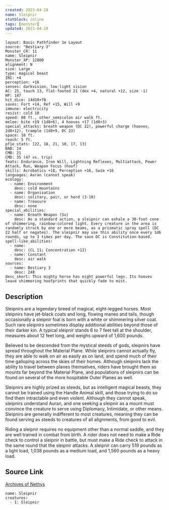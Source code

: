 ```yaml
---
created: 2023-04-28
name: Sleipnir
statblock: inline
tags: [monster]
updated: 2023-04-28
---
```

```statblock
layout: Basic Pathfinder 1e Layout
source: "Bestiary 3"
Monster_CR: 11
name: Sleipnir
Monster_XP: 12800
alignment: N
size: Large
type: magical beast
INI: +4
perception: +16
senses: darkvision, low-light vision
AC: 25, touch 13, flat-footed 21 (dex +4, natural +12, size -1)
HP: 147
hit_dice: 14d10+70
saves: Fort +14, Ref +15, Will +9
immune: electricity
resist: cold 10
speed: 80 ft., other_semicolon air walk ft.
melee: bite +19 (1d8+6), 4 hooves +17 (1d8+3)
special_attacks: breath weapon (DC 22), powerful charge (hooves, 2d8+12), trample (1d8+9, DC 23)
space: 10 ft.
reach: 5 ft.
pf1e_stats: [22, 18, 21, 10, 17, 13]
BAB: 14
CMB: 21
CMD: 35 (47 vs. trip)
feats: Endurance, Iron Will, Lightning Reflexes, Multiattack, Power Attack, Run, Weapon Focus (hoof)
skills: Acrobatics +18, Perception +16, Swim +16
languages: Auran (cannot speak)
ecology:
  - name: Environment
    desc: cold mountains
  - name: Organisation
    desc: solitary, pair, or herd (3-10)
  - name: Treasure
    desc: none
special_abilities:
  - name: Breath Weapon (Su)
    desc: As a standard action, a sleipnir can exhale a 30-foot cone of shimmering, rainbow-colored light. Every creature in the area is randomly struck by one or more beams, as a prismatic spray spell (DC 22 half or negates). The sleipnir may use this ability once every 1d6 rounds, up to 3 times per day. The save DC is Constitution-based.
spell-like_abilities:
  - name:
    desc: (CL 11; Concentration +12)
  - name: Constant
    desc: air walk
sources:
  - name: Bestiary 3
    desc: 248
desc_short: This mighty horse has eight powerful legs. Its hooves leave shimmering hoofprints that quickly fade to mist.
```
## Description
Sleipnirs are a legendary breed of magical, eight-legged horses. Most sleipnirs have jet-black coats and long, flowing manes and tails, though occasionally a sleipnir foal is born with a white or shimmering silver coat. Such rare sleipnirs sometimes display additional abilities beyond those of their darker kin. A typical sleipnir stands 6 to 7 feet tall at the shoulder, measures about 12 feet long, and weighs upward of 1,600 pounds.

Believed to be descended from the mystical steeds of gods, sleipnirs have spread throughout the Material Plane. While sleipnirs cannot actually fly, they are able to walk on air as easily as on land, and spend much of their time galloping across the skies of their homes. Although sleipnirs lack the ability to travel between planes themselves, riders have brought them as mounts far beyond the Material Plane, and populations of sleipnirs can be found on several of the more hospitable Outer Planes as well.

Sleipnirs are highly prized as steeds, but as intelligent magical beasts, they cannot be trained using the Handle Animal skill, and those trying to do so find them intractable and even violent. Although they cannot speak, sleipnirs understand Auran, and one seeking a sleipnir as a mount must convince the creature to serve using Diplomacy, Intimidate, or other means. Sleipnirs are generally indifferent to most creatures, meaning they can be found serving as steeds to creatures of all alignments, from good to evil.

Riding a sleipnir requires no equipment other than a normal saddle, and they are well trained in combat from birth. A rider does not need to make a Ride check to control a sleipnir in battle, but must make a Ride check to attack in the same round that the sleipnir attacks. A sleipnir can carry 519 pounds as a light load, 1,038 pounds as a medium load, and 1,560 pounds as a heavy load.
## Source Link
[Archives of Nethys](https://aonprd.com/MonsterDisplay.aspx?ItemName=Sleipnir)
```encounter-table
name: Sleipnir
creatures:
  - 1: Sleipnir
```
